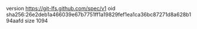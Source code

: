 version https://git-lfs.github.com/spec/v1
oid sha256:26e2deb1a466039e67b7751ff1a19829fef1ea1ca36bc87271d8a628b194aafd
size 1094
